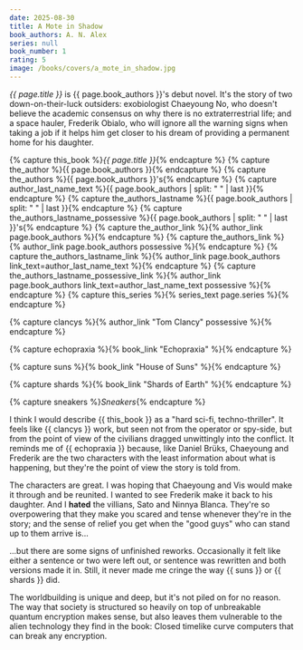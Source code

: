 ```yaml
---
date: 2025-08-30
title: A Mote in Shadow
book_authors: A. N. Alex
series: null
book_number: 1
rating: 5
image: /books/covers/a_mote_in_shadow.jpg
---
```


<cite class="book-title">{{ page.title }}</cite> is <span
class="author-name">{{ page.book_authors }}</span>'s debut novel. It's the
story of two down-on-their-luck outsiders: exobiologist Chaeyoung No, who
doesn't believe the academic consensus on why there is no extraterrestrial
life; and a space hauler, Frederik Obialo, who will ignore all the warning
signs when taking a job if it helps him get closer to his dream of providing a
permanent home for his daughter.

{% capture this_book %}<cite class="book-title">{{ page.title }}</cite>{% endcapture %}
{% capture the_author %}<span class="author-name">{{ page.book_authors }}</span>{% endcapture %}
{% capture the_authors %}<span class="author-name">{{ page.book_authors }}</span>'s{% endcapture %}
{% capture author_last_name_text %}{{ page.book_authors | split: " " | last }}{% endcapture %}
{% capture the_authors_lastname %}<span class="author-name">{{ page.book_authors | split: " " | last }}</span>{% endcapture %}
{% capture the_authors_lastname_possessive %}<span class="author-name">{{ page.book_authors | split: " " | last }}</span>'s{% endcapture %}
{% capture the_author_link %}{% author_link page.book_authors %}{% endcapture %}
{% capture the_authors_link %}{% author_link page.book_authors possessive %}{% endcapture %}
{% capture the_authors_lastname_link %}{% author_link page.book_authors link_text=author_last_name_text %}{% endcapture %}
{% capture the_authors_lastname_possessive_link %}{% author_link page.book_authors link_text=author_last_name_text possessive %}{% endcapture %}
{% capture this_series %}{% series_text page.series %}{% endcapture %}

{% capture clancys %}{% author_link "Tom Clancy" possessive %}{% endcapture %}

{% capture echopraxia %}{% book_link "Echopraxia" %}{% endcapture %}

{% capture suns %}{% book_link "House of Suns" %}{% endcapture %}

{% capture shards %}{% book_link "Shards of Earth" %}{% endcapture %}

{% capture sneakers %}<cite class="movie-title">Sneakers</cite>{% endcapture %}

I think I would describe {{ this_book }} as a "hard sci-fi, techno-thriller".
It feels like {{ clancys }} work, but seen not from the operator or spy-side,
but from the point of view of the civilians dragged unwittingly into the
conflict. It reminds me of {{ echopraxia }} because, like Daniel Brüks,
Chaeyoung and Frederik are the two characters with the least information about
what is happening, but they're the point of view the story is told from.

The characters are great. I was hoping that Chaeyoung and Vis would make it
through and be reunited. I wanted to see Frederik make it back to his
daughter. And I **hated** the villians, Sato and Ninnya Blanca. They're so
overpowering that they make you scared and tense whenever they're in the
story; and the sense of relief you get when the "good guys" who can stand up
to them arrive is...

...but there are some signs of unfinished reworks. Occasionally it felt
like either a sentence or two were left out, or sentence was rewritten and
both versions made it in. Still, it never made me cringe the way {{ suns }} or
{{ shards }} did.

The worldbuilding is unique and deep, but it's not piled on for no reason. The
way that society is structured so heavily on top of unbreakable quantum
encryption makes sense, but also leaves them vulnerable to the alien
technology they find in the book: Closed timelike curve computers that can
break any encryption.
